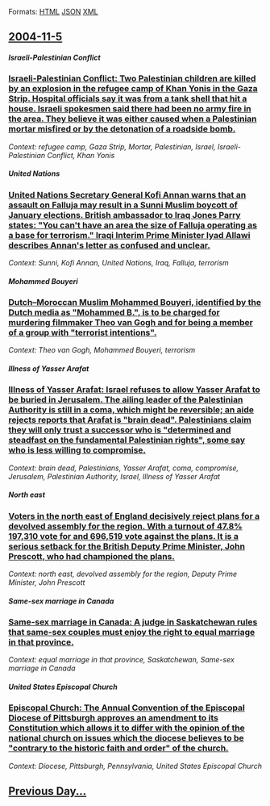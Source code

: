 
Formats: [HTML](2004/11/5/index.html)  [JSON](2004/11/5/index.json)  [XML](2004/11/5/index.xml)  

## [2004-11-5](/news/2004/11/5/index.md)

##### Israeli-Palestinian Conflict
### [ Israeli-Palestinian Conflict: Two Palestinian children are killed by an explosion in the refugee camp of Khan Yonis in the Gaza Strip. Hospital officials say it was from a tank shell that hit a house. Israeli spokesmen said there had been no army fire in the area. They believe it was either caused when a Palestinian mortar misfired or by the detonation of a roadside bomb. ](/news/2004/11/5/israeli-palestinian-conflict-two-palestinian-children-are-killed-by-an-explosion-in-the-refugee-camp-of-khan-yonis-in-the-gaza-strip-hosp.md)
_Context: refugee camp, Gaza Strip, Mortar, Palestinian, Israel, Israeli-Palestinian Conflict, Khan Yonis_

##### United Nations
### [ United Nations Secretary General Kofi Annan warns that an assault on Falluja may result in a Sunni Muslim boycott of January elections. British ambassador to Iraq Jones Parry states: "You can't have an area the size of Falluja operating as a base for terrorism." Iraqi Interim Prime Minister Iyad Allawi describes Annan's letter as confused and unclear. ](/news/2004/11/5/united-nations-secretary-general-kofi-annan-warns-that-an-assault-on-falluja-may-result-in-a-sunni-muslim-boycott-of-january-elections-bri.md)
_Context: Sunni, Kofi Annan, United Nations, Iraq, Falluja, terrorism_

##### Mohammed Bouyeri
### [ Dutch&ndash;Moroccan Muslim Mohammed Bouyeri, identified by the Dutch media as "Mohammed B.", is to be charged for murdering filmmaker Theo van Gogh and for being a member of a group with "terrorist intentions". ](/news/2004/11/5/dutch-ndash-moroccan-muslim-mohammed-bouyeri-identified-by-the-dutch-media-as-mohammed-b-is-to-be-charged-for-murdering-filmmaker-theo.md)
_Context: Theo van Gogh, Mohammed Bouyeri, terrorism_

##### Illness of Yasser Arafat
### [ Illness of Yasser Arafat: Israel refuses to allow Yasser Arafat to be buried in Jerusalem. The ailing leader of the Palestinian Authority is still in a coma, which might be reversible; an aide rejects reports that Arafat is "brain dead". Palestinians claim they will only trust a successor who is "determined and steadfast on the fundamental Palestinian rights", some say who is less willing to compromise. ](/news/2004/11/5/illness-of-yasser-arafat-israel-refuses-to-allow-yasser-arafat-to-be-buried-in-jerusalem-the-ailing-leader-of-the-palestinian-authority-i.md)
_Context: brain dead, Palestinians, Yasser Arafat, coma, compromise, Jerusalem, Palestinian Authority, Israel, Illness of Yasser Arafat_

##### North east
### [ Voters in the north east of England decisively reject plans for a devolved assembly for the region. With a turnout of 47.8% 197,310 vote for and 696,519 vote against the plans. It is a serious setback for the British Deputy Prime Minister, John Prescott, who had championed the plans. ](/news/2004/11/5/voters-in-the-north-east-of-england-decisively-reject-plans-for-a-devolved-assembly-for-the-region-with-a-turnout-of-47-8-197-310-vote-fo.md)
_Context: north east, devolved assembly for the region, Deputy Prime Minister, John Prescott_

##### Same-sex marriage in Canada
### [ Same-sex marriage in Canada: A judge in Saskatchewan rules that same-sex couples must enjoy the right to equal marriage in that province. ](/news/2004/11/5/same-sex-marriage-in-canada-a-judge-in-saskatchewan-rules-that-same-sex-couples-must-enjoy-the-right-to-equal-marriage-in-that-province.md)
_Context: equal marriage in that province, Saskatchewan, Same-sex marriage in Canada_

##### United States Episcopal Church
### [ Episcopal Church: The Annual Convention of the Episcopal Diocese of Pittsburgh approves an amendment to its Constitution which allows it to differ with the opinion of the national church on issues which the diocese believes to be "contrary to the historic faith and order" of the church. ](/news/2004/11/5/episcopal-church-the-annual-convention-of-the-episcopal-diocese-of-pittsburgh-approves-an-amendment-to-its-constitution-which-allows-it-to.md)
_Context: Diocese, Pittsburgh, Pennsylvania, United States Episcopal Church_

## [Previous Day...](/news/2004/11/4/index.md)

